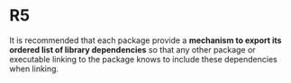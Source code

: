 # R5

It is recommended that each package provide a **mechanism to export its ordered list of library
dependencies** so that any other package or executable linking to the package knows to include these
dependencies when linking.
